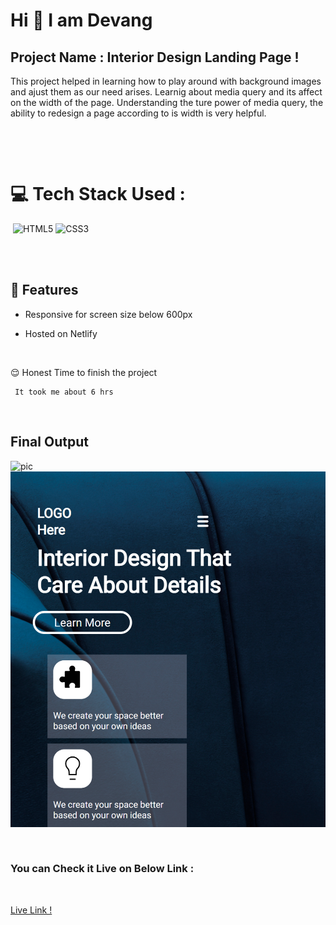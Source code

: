 # Hi 👋 I am Devang 
 


## Project Name : **Interior Design Landing Page !**

This project helped in learning how to play around with background images and ajust them as our need arises. Learnig about media query and  its affect on the width of the page. Understanding the ture power of media query, the  ability to redesign a page according to is width is very helpful. 


</br>

​

# 💻 Tech Stack Used :

​
![HTML5](https://img.shields.io/badge/html5-%23E34F26.svg?style=for-the-badge&logo=html5&logoColor=white) ![CSS3](https://img.shields.io/badge/css3-%231572B6.svg?style=for-the-badge&logo=css3&logoColor=white) 

</br>
​

## 📝 Features

- Responsive for screen size below 600px

- Hosted on Netlify

</br>

😌 Honest Time to finish the project

     It took me about 6 hrs

</br>

##  Final Output

![pic](./pic.png)
</br>
![pic](./mobile.png)

​

### You can Check it Live on Below Link :

​

[Live Link !](https://interior-design-pagee.netlify.app/)
